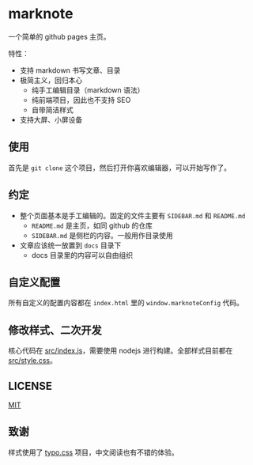 # marknote

一个简单的 github pages 主页。

特性：

- 支持 markdown 书写文章、目录
- 极简主义，回归本心
  - 纯手工编辑目录（markdown 语法）
  - 纯前端项目，因此也不支持 SEO
  - 自带简洁样式
- 支持大屏、小屏设备

## 使用

首先是 `git clone` 这个项目，然后打开你喜欢编辑器，可以开始写作了。

## 约定

- 整个页面基本是手工编辑的。固定的文件主要有 `SIDEBAR.md` 和 `README.md`
  - `README.md` 是主页，如同 github 的仓库
  - `SIDEBAR.md` 是侧栏的内容。一般用作目录使用
- 文章应该统一放置到 `docs` 目录下
  - docs 目录里的内容可以自由组织

## 自定义配置

所有自定义的配置内容都在 `index.html` 里的 `window.marknoteConfig` 代码。

## 修改样式、二次开发

核心代码在 [src/index.js](src/index.js)，需要使用 nodejs 进行构建。全部样式目前都在 [src/style.css](src/style.css)。

## LICENSE

[MIT](LICENSE)

## 致谢

样式使用了 [typo.css](https://typo.sofi.sh/) 项目，中文阅读也有不错的体验。
